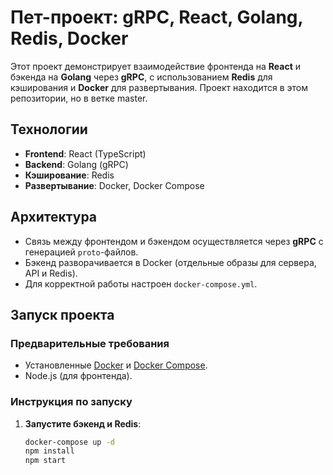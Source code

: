 # Пет-проект: gRPC, React, Golang, Redis, Docker

Этот проект демонстрирует взаимодействие фронтенда на **React** и бэкенда на **Golang** через **gRPC**, с использованием **Redis** для кэширования и **Docker** для развертывания. Проект находится в этом репозитории, но в ветке master.

## Технологии
- **Frontend**: React (TypeScript)
- **Backend**: Golang (gRPC)
- **Кэширование**: Redis
- **Развертывание**: Docker, Docker Compose

## Архитектура
- Связь между фронтендом и бэкендом осуществляется через **gRPC** с генерацией `proto`-файлов.
- Бэкенд разворачивается в Docker (отдельные образы для сервера, API и Redis).
- Для корректной работы настроен `docker-compose.yml`.

## Запуск проекта

### Предварительные требования
- Установленные [Docker](https://docs.docker.com/get-docker/) и [Docker Compose](https://docs.docker.com/compose/install/).
- Node.js (для фронтенда).

### Инструкция по запуску
1. **Запустите бэкенд и Redis**:
   ```bash
   docker-compose up -d
   npm install
   npm start